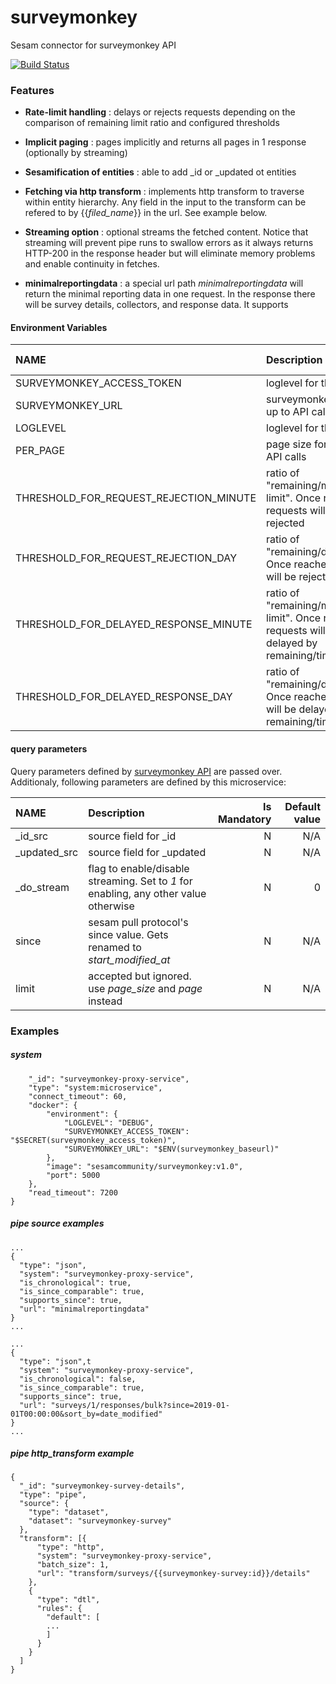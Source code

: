 # surveymonkey
Sesam connector for surveymonkey API

[![Build Status](https://travis-ci.org/sesam-community/surveymonkey.svg?branch=master)](https://travis-ci.org/sesam-community/surveymonkey)

### Features

* **Rate-limit handling** : delays or rejects requests depending on the comparison of remaining limit ratio and configured thresholds  
* **Implicit paging** : pages implicitly and returns all pages in 1 response (optionally by streaming)
* **Sesamification of entities** : able to add _id or _updated ot entities
* **Fetching via http transform** : implements http transform to traverse within entity hierarchy. Any field in the input to the transform can be refered to by {{_filed_name_}} in the url. See example below.
* **Streaming option** : optional streams the fetched content. Notice that streaming will prevent pipe runs to swallow errors as it always returns HTTP-200 in the response header but will eliminate memory problems and enable continuity in fetches.

* **minimalreportingdata** : a special url path _minimalreportingdata_ will return the minimal reporting data in one request. In the response there will be survey details, collectors, and response data. It supports


#### Environment Variables

| NAME       | Description       | Is Mandatory   | Default value   |
|:-----------|:-----------------|---------------:|----------------:|
| SURVEYMONKEY_ACCESS_TOKEN | loglevel for the service |Y| N/A|
| SURVEYMONKEY_URL | surveymonkey base url up to API call path |Y| N/A|
| LOGLEVEL | loglevel for the service |N| Info|
| PER_PAGE | page size for the paged API calls |N| 1000|
| THRESHOLD_FOR_REQUEST_REJECTION_MINUTE | ratio of "remaining/minute-limit". Once reached requests will be rejected |N| 0.1|
| THRESHOLD_FOR_REQUEST_REJECTION_DAY | ratio of "remaining/day-limit". Once reached requests will be rejected |N| 0.1|
| THRESHOLD_FOR_DELAYED_RESPONSE_MINUTE | ratio of "remaining/minute-limit". Once reached requests will be delayed by remaining/time_to_reset |N| 0.3|
| THRESHOLD_FOR_DELAYED_RESPONSE_DAY | ratio of "remaining/day-limit". Once reached requests will be delayed by remaining/time_to_reset |N| 0.3|



#### query parameters

Query parameters defined by [surveymonkey API](https://developer.surveymonkey.com/api/v3/) are passed over.
Additionaly, following parameters are defined by this microservice:

| NAME       | Description       | Is Mandatory   | Default value   |
|:-----------|:-----------------|---------------:|----------------:|
| _id_src | source field for _id |N| N/A|
| _updated_src | source field for _updated |N| N/A|
| _do_stream | flag to enable/disable streaming. Set to _1_ for enabling, any other value otherwise|N| 0|
| since | sesam pull protocol's since value. Gets renamed to _start_modified_at_ |N| N/A|
| limit | accepted but ignored. use _page_size_ and _page_ instead |N| N/A|


### Examples

##### system
```{
    "_id": "surveymonkey-proxy-service",
    "type": "system:microservice",
    "connect_timeout": 60,
    "docker": {
        "environment": {
            "LOGLEVEL": "DEBUG",
            "SURVEYMONKEY_ACCESS_TOKEN": "$SECRET(surveymonkey_access_token)",
            "SURVEYMONKEY_URL": "$ENV(surveymonkey_baseurl)"
        },
        "image": "sesamcommunity/surveymonkey:v1.0",
        "port": 5000
    },
    "read_timeout": 7200
}
```
##### pipe source examples
```
...
{
  "type": "json",
  "system": "surveymonkey-proxy-service",
  "is_chronological": true,
  "is_since_comparable": true,
  "supports_since": true,
  "url": "minimalreportingdata"
}
...
```
```
...
{
  "type": "json",t
  "system": "surveymonkey-proxy-service",
  "is_chronological": false,
  "is_since_comparable": true,
  "supports_since": true,
  "url": "surveys/1/responses/bulk?since=2019-01-01T00:00:00&sort_by=date_modified"
}
...
```
##### pipe http_transform example
```
{
  "_id": "surveymonkey-survey-details",
  "type": "pipe",
  "source": {
    "type": "dataset",
    "dataset": "surveymonkey-survey"
  },
  "transform": [{
      "type": "http",
      "system": "surveymonkey-proxy-service",
      "batch_size": 1,
      "url": "transform/surveys/{{surveymonkey-survey:id}}/details"
    },
    {
      "type": "dtl",
      "rules": {
        "default": [
        ...
        ]
      }
    }
  ]
}
```
